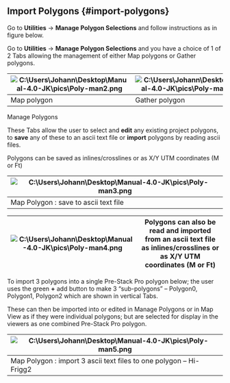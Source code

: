 ## Import Polygons {#import-polygons}

Go to **Utilities** → **Manage Polygon Selections** and follow instructions as in figure below.

Go to **Utilities** → **Manage Polygon Selections** and you have a choice of 1 of 2 Tabs allowing the management of either Map polygons or Gather polygons.

| ![C:\Users\Johann\Desktop\Manual-4.0-JK\pics\Poly-man2.png](C:\Temp\Gitbook3\export\assets\cusersjohanndesktopmanual-40-.png) | ![C:\Users\Johann\Desktop\Manual-4.0-JK\pics\Poly-man1.png](C:\Temp\Gitbook3\export\assets\cusersjohanndesktopmanual-40-.png) |
| --- | --- |
| Map polygon | Gather polygon |

Manage Polygons

These Tabs allow the user to select and **edit** any existing project polygons, to **save** any of these to an ascii text file or **import** polygons by reading ascii files.

Polygons can be saved as inlines/crosslines or as X/Y UTM coordinates (M or Ft)

| **![C:\Users\Johann\Desktop\Manual-4.0-JK\pics\Poly-man3.png](C:\Temp\Gitbook3\export\assets\cusersjohanndesktopmanual-40-.png)** |
| --- |
| Map Polygon : save to ascii text file |

| ![C:\Users\Johann\Desktop\Manual-4.0-JK\pics\Poly-man4.png](C:\Temp\Gitbook3\export\assets\cusersjohanndesktopmanual-40-.png) | Polygons can also be read and imported from an ascii text file as inlines/crosslines or as X/Y UTM coordinates (M or Ft) |
| --- | --- |

To import 3 polygons into a single Pre-Stack Pro polygon below; the user uses the green **+** add button to make 3 “sub-polygons” – Polygon0, Polygon1, Polygon2 which are shown in vertical Tabs.

These can then be imported into or edited in Manage Polygons or in Map View as if they were individual polygons; but are selected for display in the viewers as one combined Pre-Stack Pro polygon.

| ![C:\Users\Johann\Desktop\Manual-4.0-JK\pics\Poly-man5.png](C:\Temp\Gitbook3\export\assets\cusersjohanndesktopmanual-40-.png) |
| --- |
| Map Polygon : import 3 ascii text files to one polygon – Hi-Frigg2 |
